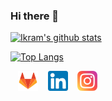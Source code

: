 ### Hi there 👋

[![Ikram's github stats](https://github-readme-stats.vercel.app/api?username=stygianlgdonic&show_icons=true&count_private=true&theme=onedark)](https://github.com/anuraghazra/github-readme-stats)

[![Top Langs](https://github-readme-stats.vercel.app/api/top-langs/?username=stygianlgdonic&layout=compact&theme=onedark&hide=html,php)](https://github.com/anuraghazra/github-readme-stats)

&nbsp;&nbsp; [![GitLab](https://raw.githubusercontent.com/stygianlgdonic/stygianlgdonic/master/gitlab-icon.png)](https://gitlab.com/stygianlgdonic/) 
&nbsp;&nbsp; [![LinkedIn](https://raw.githubusercontent.com/stygianlgdonic/stygianlgdonic/master/linkedin-icon.png)](https://www.linkedin.com/in/stygianlgdonic/) &nbsp;&nbsp; [![Instagram](https://raw.githubusercontent.com/stygianlgdonic/stygianlgdonic/master/instagram-icon.png)](https://www.instagram.com/stygianlgdonic/)
